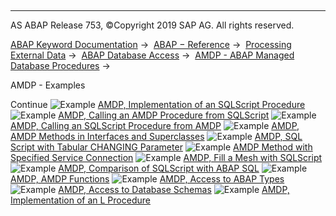   

* * *

AS ABAP Release 753, ©Copyright 2019 SAP AG. All rights reserved.

[ABAP Keyword Documentation](javascript:call_link\('abenabap.htm'\)) →  [ABAP − Reference](javascript:call_link\('abenabap_reference.htm'\)) →  [Processing External Data](javascript:call_link\('abenabap_language_external_data.htm'\)) →  [ABAP Database Access](javascript:call_link\('abenabap_sql.htm'\)) →  [AMDP - ABAP Managed Database Procedures](javascript:call_link\('abenamdp.htm'\)) → 

AMDP - Examples

Continue
![Example](exa.gif "Example") [AMDP, Implementation of an SQLScript Procedure](javascript:call_link\('abenamdp_abexa.htm'\))
![Example](exa.gif "Example") [AMDP, Calling an AMDP Procedure from SQLScript](javascript:call_link\('abenamdp_call_amdp_abexa.htm'\))
![Example](exa.gif "Example") [AMDP, Calling an SQLScript Procedure from AMDP](javascript:call_link\('abenamdp_call_abexa.htm'\))
![Example](exa.gif "Example") [AMDP, AMDP Methods in Interfaces and Superclasses](javascript:call_link\('abenamdp_polymorphism_abexa.htm'\))
![Example](exa.gif "Example") [AMDP, SQL Script with Tabular CHANGING Parameter](javascript:call_link\('abenamdp_changing_abexa.htm'\))
![Example](exa.gif "Example") [AMDP Method with Specified Service Connection](javascript:call_link\('abenamdp_connection_abexa.htm'\))
![Example](exa.gif "Example") [AMDP, Fill a Mesh with SQLScript](javascript:call_link\('abenmesh_amdp_abexa.htm'\))
![Example](exa.gif "Example") [AMDP, Comparison of SQLScript with ABAP SQL](javascript:call_link\('abenamdp_vs_open_sql_abexa.htm'\))
![Example](exa.gif "Example") [AMDP, AMDP Functions](javascript:call_link\('abenamdp_functions_abexa.htm'\))
![Example](exa.gif "Example") [AMDP, Access to ABAP Types](javascript:call_link\('abenamdp_abap_types_abexa.htm'\))
![Example](exa.gif "Example") [AMDP, Access to Database Schemas](javascript:call_link\('abenamdp_db_schema_abexa.htm'\))
![Example](exa.gif "Example") [AMDP, Implementation of an L Procedure](javascript:call_link\('abenamdp_l_abexa.htm'\))